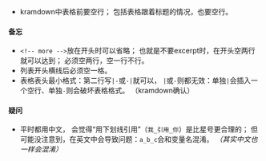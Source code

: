 - kramdown中表格前要空行；
包括表格跟着标题的情况，也要空行。

#### 备忘
- `<!-- more -->`放在开头时可以省略；
也就是不要excerpt时，在开头空两行就可以达到；
必须空两行，空一行不行。
- 列表开头横线后必须空一格。
- 表格表头最小格式：第二行写`|-`或`-|`就可以，
`|`或`-`则都无效：单独`|`会插入一个空行、单独`-`则会破坏表格格式。
（kramdown确认）

#### 疑问
- 平时都用中文，
会觉得“用下划线引用”（`我_引用_你`）是比星号更合理的；
但可能没注意到，在英文中会导致问题：`a_b_c`会和变量名混淆。
*（其实中文也一样会混淆）*
